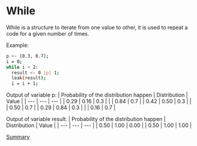 # While

While is a structure to iterate from one value to other, it is used to repeat a code for
a given number of times.

Example:
```sh
p <- [0.3, 0.7];
i = 0;
while i < 2: 
  result <- 0 [p] 1;
  leak(result);
  i = i + 1;
```

Output of variable p:
| Probability of the distribution happen | Distribution | Value | 
| --- | --- | --- |
| 0.29 | 0.16 | 0.3 |
| | 0.84 | 0.7 |
| 0.42 | 0.50 | 0.3 |
| | 0.50 | 0.7 |
| 0.29 | 0.84 | 0.3 |
| | 0.16 | 0.7 |

Output of variable result:
| Probability of the distribution happen | Distribution | Value | 
| --- | --- | --- |
| 0.50 | 1.00 | 0.00 |
| 0.50 | 1.00 | 1.00 |


[Summary](https://github.com/gleisonsdm/Kuifje-Documentation)
